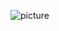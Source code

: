 
![picture](https://www.google.com/url?sa=i&url=https%3A%2F%2Funsplash.com%2Fs%2Fphotos%2Fcute-cat&psig=AOvVaw3sPf4WcQFPRl0CLJxhghgg&ust=1643761897104000&source=images&cd=vfe&ved=0CAsQjRxqFwoTCLDrsrGg3fUCFQAAAAAdAAAAABAD)